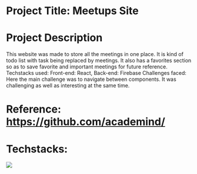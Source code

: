 # Project Title: Meetups Site

# Project Description
This website was made to store all the meetings in one place. It is kind of todo list with task being replaced by meetings. It also has a favorites section so as to save favorite and important meetings for future reference.
Techstacks used: Front-end: React, Back-end: Firebase
Challenges faced: Here the main challenge was to navigate between components. It was challenging as well as interesting at the same time.

# Reference: https://github.com/academind/

# Techstacks:
![](https://img.shields.io/badge/React-FF0000?style=for-the-badge&logo=youtube&logoColor=white)
